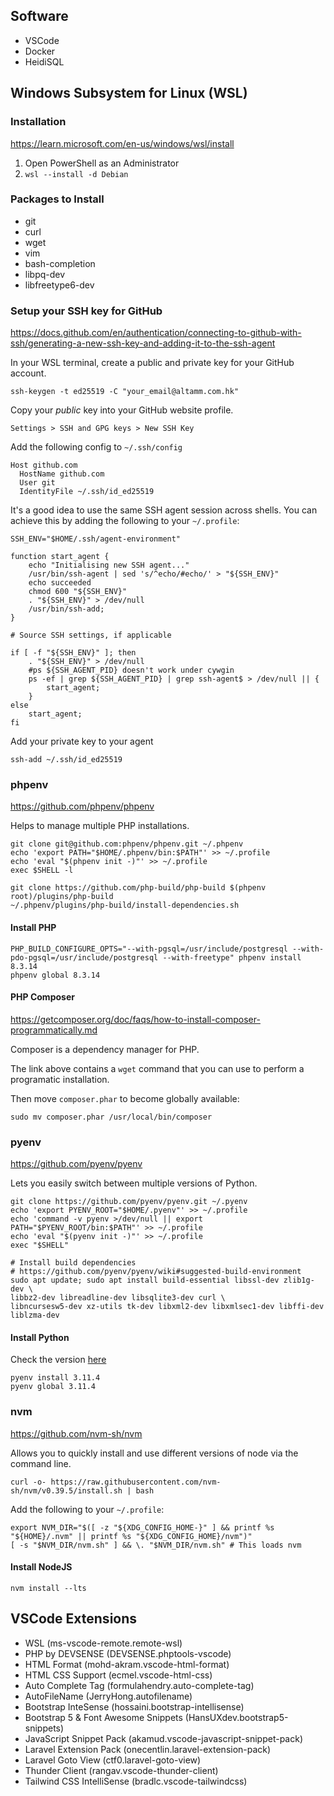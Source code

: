 ## Software

-   VSCode
-   Docker
-   HeidiSQL

## Windows Subsystem for Linux (WSL)

### Installation

https://learn.microsoft.com/en-us/windows/wsl/install

1. Open PowerShell as an Administrator
1. `wsl --install -d Debian`

### Packages to Install

-   git
-   curl
-   wget
-   vim
-   bash-completion
-   libpq-dev
-   libfreetype6-dev

### Setup your SSH key for GitHub

https://docs.github.com/en/authentication/connecting-to-github-with-ssh/generating-a-new-ssh-key-and-adding-it-to-the-ssh-agent

In your WSL terminal, create a public and private key for your GitHub account.

```shell
ssh-keygen -t ed25519 -C "your_email@altamm.com.hk"
```

Copy your _public_ key into your GitHub website profile.

`Settings > SSH and GPG keys > New SSH Key`

Add the following config to `~/.ssh/config`

```
Host github.com
  HostName github.com
  User git
  IdentityFile ~/.ssh/id_ed25519
```

It's a good idea to use the same SSH agent session across shells.
You can achieve this by adding the following to your `~/.profile`:

```shell
SSH_ENV="$HOME/.ssh/agent-environment"

function start_agent {
    echo "Initialising new SSH agent..."
    /usr/bin/ssh-agent | sed 's/^echo/#echo/' > "${SSH_ENV}"
    echo succeeded
    chmod 600 "${SSH_ENV}"
    . "${SSH_ENV}" > /dev/null
    /usr/bin/ssh-add;
}

# Source SSH settings, if applicable

if [ -f "${SSH_ENV}" ]; then
    . "${SSH_ENV}" > /dev/null
    #ps ${SSH_AGENT_PID} doesn't work under cywgin
    ps -ef | grep ${SSH_AGENT_PID} | grep ssh-agent$ > /dev/null || {
        start_agent;
    }
else
    start_agent;
fi
```

Add your private key to your agent

`ssh-add ~/.ssh/id_ed25519`

### phpenv

https://github.com/phpenv/phpenv

Helps to manage multiple PHP installations.

```shell
git clone git@github.com:phpenv/phpenv.git ~/.phpenv
echo 'export PATH="$HOME/.phpenv/bin:$PATH"' >> ~/.profile
echo 'eval "$(phpenv init -)"' >> ~/.profile
exec $SHELL -l

git clone https://github.com/php-build/php-build $(phpenv root)/plugins/php-build
~/.phpenv/plugins/php-build/install-dependencies.sh
```

#### Install PHP

```shell
PHP_BUILD_CONFIGURE_OPTS="--with-pgsql=/usr/include/postgresql --with-pdo-pgsql=/usr/include/postgresql --with-freetype" phpenv install 8.3.14
phpenv global 8.3.14
```

#### PHP Composer

https://getcomposer.org/doc/faqs/how-to-install-composer-programmatically.md

Composer is a dependency manager for PHP.

The link above contains a `wget` command that you can use to perform a programatic installation.

Then move `composer.phar` to become globally available:

```shell
sudo mv composer.phar /usr/local/bin/composer
```

### pyenv

https://github.com/pyenv/pyenv

Lets you easily switch between multiple versions of Python.

```shell
git clone https://github.com/pyenv/pyenv.git ~/.pyenv
echo 'export PYENV_ROOT="$HOME/.pyenv"' >> ~/.profile
echo 'command -v pyenv >/dev/null || export PATH="$PYENV_ROOT/bin:$PATH"' >> ~/.profile
echo 'eval "$(pyenv init -)"' >> ~/.profile
exec "$SHELL"

# Install build dependencies
# https://github.com/pyenv/pyenv/wiki#suggested-build-environment
sudo apt update; sudo apt install build-essential libssl-dev zlib1g-dev \
libbz2-dev libreadline-dev libsqlite3-dev curl \
libncursesw5-dev xz-utils tk-dev libxml2-dev libxmlsec1-dev libffi-dev liblzma-dev
```

#### Install Python

Check the version [here](https://github.com/Alta-Multimedia-Limited/alta-hk-legacy/blob/main/ansible/.python-version)

```shell
pyenv install 3.11.4
pyenv global 3.11.4
```

### nvm

https://github.com/nvm-sh/nvm

Allows you to quickly install and use different versions of node via the command line.

```shell
curl -o- https://raw.githubusercontent.com/nvm-sh/nvm/v0.39.5/install.sh | bash
```

Add the following to your `~/.profile`:

```shell
export NVM_DIR="$([ -z "${XDG_CONFIG_HOME-}" ] && printf %s "${HOME}/.nvm" || printf %s "${XDG_CONFIG_HOME}/nvm")"
[ -s "$NVM_DIR/nvm.sh" ] && \. "$NVM_DIR/nvm.sh" # This loads nvm
```

#### Install NodeJS

```shell
nvm install --lts
```

## VSCode Extensions

-   WSL (ms-vscode-remote.remote-wsl)
-   PHP by DEVSENSE (DEVSENSE.phptools-vscode)
-   HTML Format (mohd-akram.vscode-html-format)
-   HTML CSS Support (ecmel.vscode-html-css)
-   Auto Complete Tag (formulahendry.auto-complete-tag)
-   AutoFileName (JerryHong.autofilename)
-   Bootstrap InteSense (hossaini.bootstrap-intellisense)
-   Bootstrap 5 & Font Awesome Snippets (HansUXdev.bootstrap5-snippets)
-   JavaScript Snippet Pack (akamud.vscode-javascript-snippet-pack)
-   Laravel Extension Pack (onecentlin.laravel-extension-pack)
-   Laravel Goto View (ctf0.laravel-goto-view)
-   Thunder Client (rangav.vscode-thunder-client)
-   Tailwind CSS IntelliSense (bradlc.vscode-tailwindcss)
